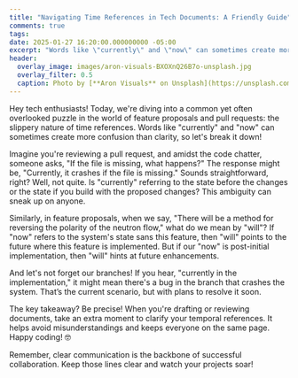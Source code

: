 ```yaml
---
title: "Navigating Time References in Tech Documents: A Friendly Guide"
comments: true
tags:
date: 2025-01-27 16:20:00.000000000 -05:00
excerpt: "Words like \"currently\" and \"now\" can sometimes create more confusion than clarity, so let's break it down!"
header:
  overlay_image: images/aron-visuals-BXOXnQ26B7o-unsplash.jpg
  overlay_filter: 0.5
  caption: Photo by [**Aron Visuals** on Unsplash](https://unsplash.com/@aronvisuals?utm_content=creditCopyText&utm_medium=referral&utm_source=unsplash)
---
```

Hey tech enthusiasts! Today, we're diving into a common yet often overlooked
puzzle in the world of feature proposals and pull requests: the slippery nature
of time references. Words like "currently" and "now" can sometimes create more
confusion than clarity, so let's break it down!

Imagine you're reviewing a pull request, and amidst the code chatter, someone 
asks, "If the file is missing, what happens?" The response might be, "Currently, 
it crashes if the file is missing." Sounds straightforward, right? Well, not 
quite. Is "currently" referring to the state before the changes or the state if
you build with the proposed changes? This ambiguity can sneak up on anyone.

Similarly, in feature proposals, when we say, "There will be a method for
reversing the polarity of the neutron flow," what do we mean by "will"? If "now"
refers to the system's state sans this feature, then "will" points to the future
where this feature is implemented. But if our "now" is post-initial
implementation, then "will" hints at future enhancements.

And let's not forget our branches! If you hear, "currently in the
implementation," it might mean there's a bug in the branch that crashes the
system. That’s the current scenario, but with plans to resolve it soon.

The key takeaway? Be precise! When you're drafting or reviewing documents, take
an extra moment to clarify your temporal references. It helps avoid
misunderstandings and keeps everyone on the same page. Happy coding! 🤓

Remember, clear communication is the backbone of successful collaboration.
Keep those lines clear and watch your projects soar!